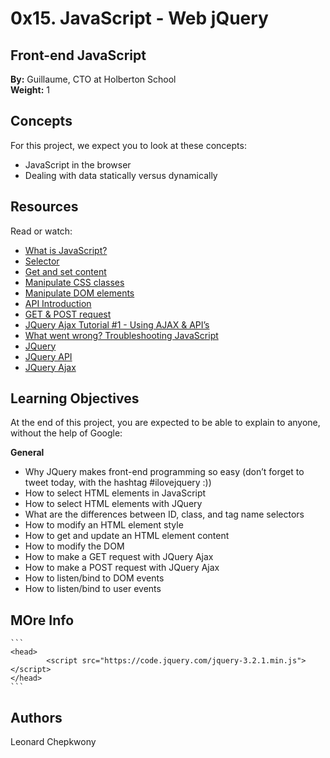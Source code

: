 # 0x15. JavaScript - Web jQuery

## Front-end JavaScript
**By:** Guillaume, CTO at Holberton School  
**Weight:** 1  


## Concepts
For this project, we expect you to look at these concepts:

- JavaScript in the browser
- Dealing with data statically versus dynamically

## Resources
Read or watch:

- [What is JavaScript?](<https://developer.mozilla.org/en-US/docs/Learn/JavaScript/First_steps/What_is_JavaScript>)
- [Selector](<https://jquery-tutorial.net/selectors/using-elements-ids-and-classes/>)
- [Get and set content](<https://jquery-tutorial.net/dom-manipulation/getting-and-setting-content/>)
- [Manipulate CSS classes](<https://jquery-tutorial.net/dom-manipulation/getting-and-setting-css-classes/>)
- [Manipulate DOM elements](<https://jquery-tutorial.net/dom-manipulation/the-append-and-prepend-methods/>)
- [API Introduction](<https://oscarotero.com/jquery/>)
- [GET & POST request](<https://jquery-tutorial.net/ajax/introduction/>)
- [JQuery Ajax Tutorial #1 - Using AJAX & API’s](<https://www.youtube.com/watch?v=fEYx8dQr_cQ>)
- [What went wrong? Troubleshooting JavaScript](<https://developer.mozilla.org/en-US/docs/Learn/JavaScript/First_steps/What_went_wrong>)
- [JQuery](<https://jquery.com/>)
- [JQuery API](<https://api.jquery.com/>)
- [JQuery Ajax](<https://learn.jquery.com/ajax/>)

## Learning Objectives
At the end of this project, you are expected to be able to explain to anyone, without the help of Google:

**General**
- Why JQuery makes front-end programming so easy (don’t forget to tweet today, with the hashtag #ilovejquery :))
- How to select HTML elements in JavaScript
- How to select HTML elements with JQuery
- What are the differences between ID, class, and tag name selectors
- How to modify an HTML element style
- How to get and update an HTML element content
- How to modify the DOM
- How to make a GET request with JQuery Ajax
- How to make a POST request with JQuery Ajax
- How to listen/bind to DOM events
- How to listen/bind to user events

## MOre Info
	```
	<head>
    		<script src="https://code.jquery.com/jquery-3.2.1.min.js"></script>
	</head>
	```
## Authors
Leonard Chepkwony

